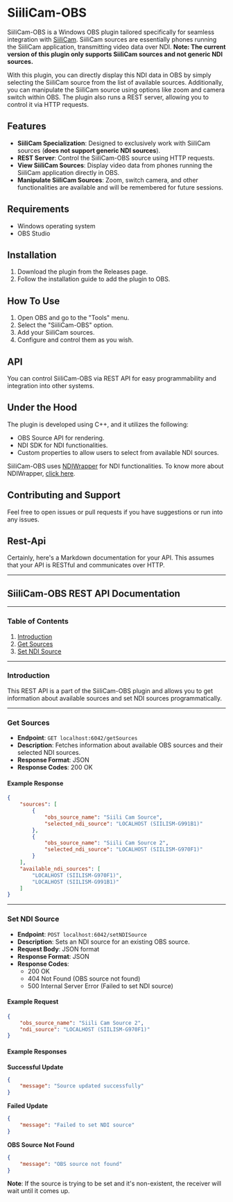 # SiiliCam-OBS

SiiliCam-OBS is a Windows OBS plugin tailored specifically for seamless integration with [SiiliCam](https://github.com/SiiliCam). 
SiiliCam sources are essentially phones running the SiiliCam application, transmitting video data over NDI. **Note: The current version of this plugin only supports SiiliCam sources and not generic NDI sources.**

With this plugin, you can directly display this NDI data in OBS by simply selecting the SiiliCam source from the list of available sources.
Additionally, you can manipulate the SiiliCam source using options like zoom and camera switch within OBS.
The plugin also runs a REST server, allowing you to control it via HTTP requests.

## Features

- **SiiliCam Specialization**: Designed to exclusively work with SiiliCam sources (**does not support generic NDI sources**).
- **REST Server**: Control the SiiliCam-OBS source using HTTP requests.
- **View SiiliCam Sources**: Display video data from phones running the SiiliCam application directly in OBS.
- **Manipulate SiiliCam Sources**: Zoom, switch camera, and other functionalities are available and will be remembered for future sessions.
  
## Requirements

- Windows operating system
- OBS Studio

## Installation

1. Download the plugin from the Releases page.
2. Follow the installation guide to add the plugin to OBS.

## How To Use

1. Open OBS and go to the "Tools" menu.
2. Select the "SiiliCam-OBS" option.
3. Add your SiiliCam sources.
4. Configure and control them as you wish.

## API

You can control SiiliCam-OBS via REST API for easy programmability and integration into other systems.

## Under the Hood

The plugin is developed using C++, and it utilizes the following:

- OBS Source API for rendering.
- NDI SDK for NDI functionalities.
- Custom properties to allow users to select from available NDI sources.

SiiliCam-OBS uses [NDIWrapper](https://github.com/SiiliCam/NDIWrapper) for NDI functionalities. To know more about NDIWrapper, [click here](https://github.com/SiiliCam/NDIWrapper).

## Contributing and Support

Feel free to open issues or pull requests if you have suggestions or run into any issues.


## Rest-Api

Certainly, here's a Markdown documentation for your API. This assumes that your API is RESTful and communicates over HTTP.

---

## SiiliCam-OBS REST API Documentation

---

### Table of Contents

1. [Introduction](#introduction)
2. [Get Sources](#get-sources)
3. [Set NDI Source](#set-ndi-source)

---

### Introduction

This REST API is a part of the SiiliCam-OBS plugin and allows you to get information about available sources and set NDI sources programmatically.

---

### Get Sources

- **Endpoint**: `GET localhost:6042/getSources`
- **Description**: Fetches information about available OBS sources and their selected NDI sources.
- **Response Format**: JSON
- **Response Codes**: 200 OK

#### Example Response

```json
{
    "sources": [
        {
            "obs_source_name": "Siili Cam Source",
            "selected_ndi_source": "LOCALHOST (SIILISM-G991B1)"
        },
        {
            "obs_source_name": "Siili Cam Source 2",
            "selected_ndi_source": "LOCALHOST (SIILISM-G970F1)"
        }
    ],
    "available_ndi_sources": [
        "LOCALHOST (SIILISM-G970F1)",
        "LOCALHOST (SIILISM-G991B1)"
    ]
}
```

---

### Set NDI Source

- **Endpoint**: `POST localhost:6042/setNDISource`
- **Description**: Sets an NDI source for an existing OBS source.
- **Request Body**: JSON format
- **Response Format**: JSON
- **Response Codes**: 
  - 200 OK
  - 404 Not Found (OBS source not found)
  - 500 Internal Server Error (Failed to set NDI source)

#### Example Request

```json
{
    "obs_source_name": "Siili Cam Source 2",
    "ndi_source": "LOCALHOST (SIILISM-G970F1)"
}
```

#### Example Responses

**Successful Update**

```json
{
    "message": "Source updated successfully"
}
```

**Failed Update**

```json
{
    "message": "Failed to set NDI source"
}
```

**OBS Source Not Found**

```json
{
    "message": "OBS source not found"
}
```

**Note**: If the source is trying to be set and it's non-existent, the receiver will wait until it comes up.

